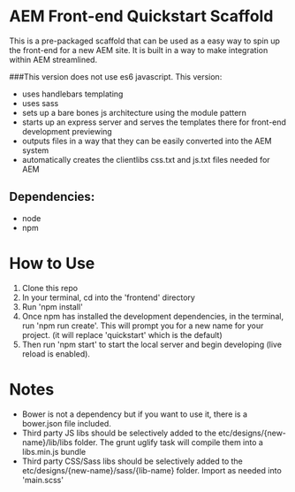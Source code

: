 # AEM Front-end Quickstart Scaffold
This is a pre-packaged scaffold that can be used as a easy way to spin up the front-end for a new AEM site. It is built in a way to make integration within AEM streamlined.

###This version does not use es6 javascript. This version:
* uses handlebars templating
* uses sass 
* sets up a bare bones js architecture using the module pattern 
* starts up an express server and serves the templates there for front-end development previewing
* outputs files in a way that they can be easily converted into the AEM system
* automatically creates the clientlibs css.txt and js.txt files needed for AEM

## Dependencies:
* node
* npm

# How to Use
1. Clone this repo
2. In your terminal, cd into the 'frontend' directory
3. Run 'npm install'
4. Once npm has installed the development dependencies, in the terminal, run 'npm run create'. This will prompt you for a new name for your project. (it will replace 'quickstart' which is the default)
5. Then run 'npm start' to start the local server and begin developing (live reload is enabled).

# Notes
* Bower is not a dependency but if you want to use it, there is a bower.json file included. 
* Third party JS libs should be selectively added to the etc/designs/{new-name}/lib/libs folder. The grunt uglify task will compile them into a libs.min.js bundle
* Third party CSS/Sass libs should be selectively added to the etc/designs/{new-name}/sass/{lib-name} folder. Import as needed into 'main.scss'